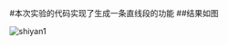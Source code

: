 #本次实验的代码实现了生成一条直线段的功能
##结果如图

![shiyan1](https://user-images.githubusercontent.com/87750093/174419825-a8194dec-8f94-48fb-9f6b-75d38e27f7f4.png)
